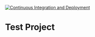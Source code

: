 [![Continuous Integration and Deployment](https://github.com/jmpala/htl-leo-live-ci-cd/actions/workflows/ci-cd.yaml/badge.svg)](https://github.com/jmpala/htl-leo-live-ci-cd/actions/workflows/ci-cd.yaml)

# Test Project

